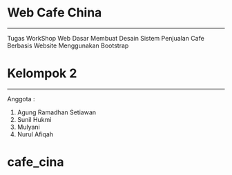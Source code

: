 # **Web Cafe China**

---

Tugas WorkShop Web Dasar Membuat Desain Sistem Penjualan Cafe Berbasis Website Menggunakan Bootstrap

# **Kelompok 2**

---

Anggota :

1. Agung Ramadhan Setiawan
2. Sunil Hukmi
3. Mulyani
4. Nurul Afiqah

# cafe_cina
